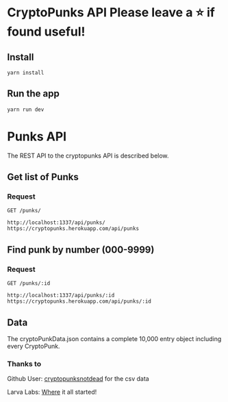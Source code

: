 # CryptoPunks API Please leave a ⭐️ if found useful!

## Install

    yarn install

## Run the app

    yarn run dev

# Punks API

The REST API to the cryptopunks API is described below.

## Get list of Punks

### Request

`GET /punks/`

    http://localhost:1337/api/punks/
    https://cryptopunks.herokuapp.com/api/punks

## Find punk by number (000-9999)

### Request

`GET /punks/:id`

    http://localhost:1337/api/punks/:id
    https://cryptopunks.herokuapp.com/api/punks/:id

## Data

The cryptoPunkData.json contains a complete 10,000 entry object including every CryptoPunk.

### Thanks to

Github User: [cryptopunksnotdead](https://github.com/cryptopunksnotdead/punks) for the csv data

Larva Labs: [Where](https://www.larvalabs.com/cryptopunks) it all started!
